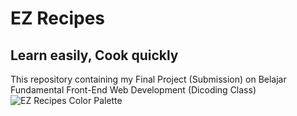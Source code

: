 # EZ Recipes
## Learn easily, Cook quickly
This repository containing my Final Project (Submission) on Belajar Fundamental Front-End Web Development ​(Dicoding Class)
![EZ Recipes Color Palette](https://raw.githubusercontent.com/virgiawankusuma/EZ-Recipes/master/src/img/color-pallete.png "EZ Recipes Color Palette")